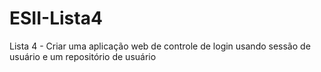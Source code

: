 # ESII-Lista4
Lista 4 - Criar uma aplicação web de controle de login usando sessão de usuário e um repositório de usuário
